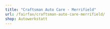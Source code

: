 ```yaml
---
title: "Craftsman Auto Care - Merrifield"
url: /fairfax/craftsman-auto-care-merrifield/
shop: Autowerkstatt
---
```


